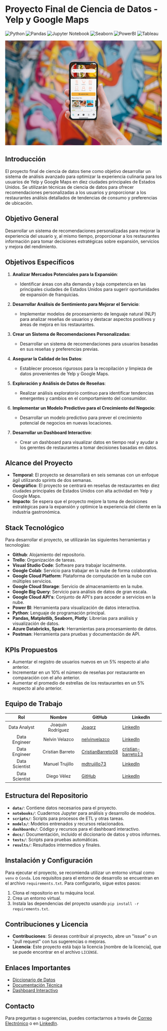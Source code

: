 # Proyecto Final de Ciencia de Datos - Yelp y Google Maps

![Python](https://img.shields.io/badge/Python-3776AB?style=flat&logo=python&logoColor=white)
![Pandas](https://img.shields.io/badge/Pandas-150458?style=flat&logo=pandas)
![Jupyter Notebook](https://img.shields.io/badge/Jupyter_Notebook-F37626?style=flat&logo=jupyter)
![Seaborn](https://img.shields.io/badge/Seaborn-3776AB?style=flat&logo=seaborn)
![PowerBI](https://img.shields.io/badge/PowerBI-F2C811?style=flat&logo=powerbi)
![Tableau](https://img.shields.io/badge/Tableau-E97627?style=for-the-badge&logo=Tableau&logoColor=white)

![Banner](6_docs/other_docs/Test1.jpg)

## Introducción

El proyecto final de ciencia de datos tiene como objetivo desarrollar un sistema de análisis avanzado para optimizar la experiencia culinaria para los usuarios de Yelp y Google Maps en diez ciudades principales de Estados Unidos. Se utilizarán técnicas de ciencia de datos para ofrecer recomendaciones personalizadas a los usuarios y proporcionar a los restaurantes análisis detallados de tendencias de consumo y preferencias de ubicación.

## Objetivo General

Desarrollar un sistema de recomendaciones personalizadas para mejorar la experiencia del usuario y, al mismo tiempo, proporcionar a los restaurantes información para tomar decisiones estratégicas sobre expansión, servicios y mejora del rendimiento.

## Objetivos Específicos

1. **Analizar Mercados Potenciales para la Expansión**:
   - Identificar áreas con alta demanda y baja competencia en las principales ciudades de Estados Unidos para sugerir oportunidades de expansión de franquicias.
  
2. **Desarrollar Análisis de Sentimiento para Mejorar el Servicio**:
   - Implementar modelos de procesamiento de lenguaje natural (NLP) para analizar reseñas de usuarios y destacar aspectos positivos y áreas de mejora en los restaurantes.
  
3. **Crear un Sistema de Recomendaciones Personalizadas**:
   - Desarrollar un sistema de recomendaciones para usuarios basadas en sus reseñas y preferencias previas.
  
4. **Asegurar la Calidad de los Datos**:
   - Establecer procesos rigurosos para la recopilación y limpieza de datos provenientes de Yelp y Google Maps.
  
5. **Exploración y Análisis de Datos de Reseñas**:
   - Realizar análisis exploratorio continuo para identificar tendencias emergentes y cambios en el comportamiento del consumidor.
  
6. **Implementar un Modelo Predictivo para el Crecimiento del Negocio**:
   - Desarrollar un modelo predictivo para prever el crecimiento potencial de negocios en nuevas locaciones.
  
7. **Desarrollar un Dashboard Interactivo**:
   - Crear un dashboard para visualizar datos en tiempo real y ayudar a los gerentes de restaurantes a tomar decisiones basadas en datos.

## Alcance del Proyecto

- **Temporal**: El proyecto se desarrollará en seis semanas con un enfoque ágil utilizando sprints de dos semanas.
- **Geográfico**: El proyecto se centrará en reseñas de restaurantes en diez ciudades principales de Estados Unidos con alta actividad en Yelp y Google Maps.
- **Impacto**: Se espera que el proyecto mejore la toma de decisiones estratégicas para la expansión y optimice la experiencia del cliente en la industria gastronómica.

## Stack Tecnológico


Para desarrollar el proyecto, se utilizarán las siguientes herramientas y tecnologías:

- **Github**: Alojamiento del repositorio.
- **Trello**: Organización de tareas.
- **Visual Studio Code**: Software para trabajar localmente.
- **Google Colab**: Servicio para trabajar en la nube de forma colaborativa.
- **Google Cloud Platform**: Plataforma de computación en la nube con múltiples servicios.
- **Google Cloud Storage**: Servicio de almacenamiento en la nube.
- **Google Big Query**: Servicio para análisis de datos de gran escala.
- **Google Cloud API's**: Conjunto de API's para acceder a servicios en la nube.
- **Power BI**: Herramienta para visualización de datos interactiva.
- **Python**: Lenguaje de programación principal.
- **Pandas, Matplotlib, Seaborn, Plotly**: Librerías para análisis y visualización de datos.
- **Azure Databricks, Spark**: Herramientas para procesamiento de datos.
- **Postman**: Herramienta para pruebas y documentación de API.

## KPIs Propuestos

- Aumentar el registro de usuarios nuevos en un 5% respecto al año anterior.
- Incrementar en un 10% el número de reseñas por restaurante en comparación con el año anterior.
- Aumentar el promedio de estrellas de los restaurantes en un 5% respecto al año anterior.

## Equipo de Trabajo

| **Rol** | **Nombre** | **GitHub** | **LinkedIn** |
|:---:|:---:|---|---|
| Data Analyst | Joaquin Rodríguez | [Joaqrz](https://github.com/Joaqrz) | [LinkedIn](enlace_a_linkedin) |
| Data Engineer | Nelvin Velazco | [nelvinvelazco](https://github.com/nelvinvelazco) | [LinkedIn](enlace_a_linkedin) |
| Data Engineer | Cristian Barreto | [CristianBarreto08](https://github.com/CristianBarreto08) | [cristian-barreto13](https://www.linkedin.com/in/cristian-barreto13/) |
| Data Scientist | Manuel Trujillo | [mdtrujillo73](https://github.com/mdtrujillo73) | [LinkedIn](enlace_a_linkedin) |
| Data Scientist | Diego Vélez | [GitHub](enlace_a_github) | [LinkedIn](enlace_a_linkedin) |

## Estructura del Repositorio

- **`data/`**: Contiene datos necesarios para el proyecto.
- **`notebooks/`**: Cuadernos Jupyter para análisis y desarrollo de modelos.
- **`scripts/`**: Scripts para procesos de ETL y otras tareas.
- **`models/`**: Modelos entrenados y recursos relacionados.
- **`dashboards/`**: Código y recursos para el dashboard interactivo.
- **`docs/`**: Documentación, incluido el diccionario de datos y otros informes.
- **`tests/`**: Scripts para pruebas automáticas.
- **`results/`**: Resultados intermedios y finales.

## Instalación y Configuración

Para ejecutar el proyecto, se recomienda utilizar un entorno virtual como `venv` o `Conda`. Los requisitos para el entorno de desarrollo se encuentran en el archivo `requirements.txt`. Para configurarlo, sigue estos pasos:

1. Clona el repositorio en tu máquina local.
2. Crea un entorno virtual.
3. Instala las dependencias del proyecto usando `pip install -r requirements.txt`.

## Contribuciones y Licencia

- **Contribuciones**: Si deseas contribuir al proyecto, abre un "issue" o un "pull request" con tus sugerencias o mejoras.
- **Licencia**: Este proyecto está bajo la licencia [nombre de la licencia], que se puede encontrar en el archivo `LICENSE`.

## Enlaces Importantes

- [Diccionario de Datos](enlace_al_diccionario_de_datos)
- [Documentación Técnica](enlace_a_documentacion)
- [Dashboard Interactivo](enlace_a_dashboard)

## Contacto

Para preguntas o sugerencias, puedes contactarnos a través de [Correo Electrónico](mailto:correo@ejemplo.com) o en [LinkedIn](enlace_a_linkedin).
